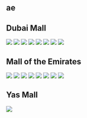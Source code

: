 
## ae

## Dubai Mall
<img src="https://www.apple.com/ae/retail/dubaimall/images/hero_large_2x.jpg"/>
<img src="https://www.apple.com/ae/retail/store/images/galleries/dubaimall/images/dubaimall_image_2.jpg"/>
<img src="https://www.apple.com/ae/retail/store/images/galleries/dubaimall/images/dubaimall_image_3.jpg"/>
<img src="https://www.apple.com/ae/retail/store/images/galleries/dubaimall/images/dubaimall_image_4.jpg"/>
<img src="https://www.apple.com/ae/retail/store/images/galleries/dubaimall/images/dubaimall_image_5.jpg"/>
<img src="https://www.apple.com/ae/retail/store/images/galleries/dubaimall/images/dubaimall_image_6.jpg"/>
<img src="https://www.apple.com/ae/retail/store/images/galleries/dubaimall/images/dubaimall_image_7.jpg"/>
<img src="https://www.apple.com/ae/retail/store/images/galleries/dubaimall/images/dubaimall_image_8.jpg"/>

## Mall of the Emirates
<img src="https://www.apple.com/ae/retail/malloftheemirates/images/hero_large_2x.jpg"/>
<img src="https://www.apple.com/ae/retail/store/images/galleries/malloftheemirates/images/malloftheemirates_gallery_image2_large_2x.jpg"/>
<img src="https://www.apple.com/ae/retail/store/images/galleries/malloftheemirates/images/malloftheemirates_gallery_image3_large_2x.jpg"/>
<img src="https://www.apple.com/ae/retail/store/images/galleries/malloftheemirates/images/malloftheemirates_gallery_image4_large_2x.jpg"/>
<img src="https://www.apple.com/ae/retail/store/images/galleries/malloftheemirates/images/malloftheemirates_gallery_image5_large_2x.jpg"/>
<img src="https://www.apple.com/ae/retail/store/images/galleries/malloftheemirates/images/malloftheemirates_gallery_image6_large_2x.jpg"/>
<img src="https://www.apple.com/ae/retail/store/images/galleries/malloftheemirates/images/malloftheemirates_gallery_image7_large_2x.jpg"/>
<img src="https://www.apple.com/ae/retail/store/images/galleries/malloftheemirates/images/malloftheemirates_gallery_image8_large_2x.jpg"/>

## Yas Mall
<img src="https://www.apple.com/ae/retail/yasmall/images/hero_large_2x.jpg"/>
